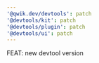 ```yaml
---
'@qwik.dev/devtools': patch
'@devtools/kit': patch
'@devtools/plugin': patch
'@devtools/ui': patch
---
```


FEAT: new devtool version
